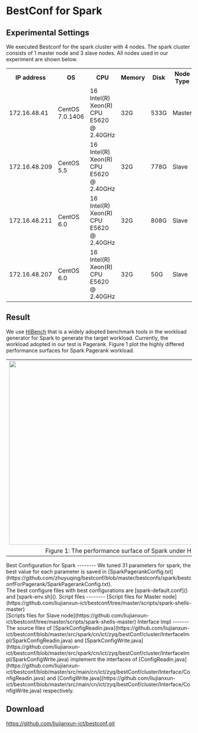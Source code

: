 BestConf for Spark
======================
Experimental Settings
-----------
We executed Bestconf for the spark cluster with 4 nodes. The spark cluster consists of 1 master node and 3 slave nodes. All nodes used in our experiment are shown below.
<div>
    <table border="0">
      <tr>
        <th>IP address</th>
        <th>OS</th>
        <th>CPU</th>
        <th>Memory</th>
        <th>Disk</th>
        <th>Node Type</th>
      </tr>
      <tr>
        <td>172.16.48.41</td>
        <td>CentOS 7.0.1406</td>
        <td>16 Intel(R) Xeon(R) CPU E5620 @ 2.40GHz</td>
        <td>32G</td>
        <td>533G</td>
        <td>Master</td>
      </tr>
      <tr>
        <td>172.16.48.209</td>
        <td>CentOS 5.5</td>
        <td>16 Intel(R) Xeon(R) CPU E5620 @ 2.40GHz</td>
        <td>32G</td>
        <td>778G</td>
        <td>Slave</td>
      </tr>
      <tr>
        <td>172.16.48.211</td>
        <td>CentOS 6.0</td>
         <td>16 Intel(R) Xeon(R) CPU E5620 @ 2.40GHz</td>
        <td>32G</td>
        <td>808G</td>
        <td>Slave</td>
      </tr>
      <tr>
        <td>172.16.48.207</td>
        <td>CentOS 6.0</td>
        <td>16 Intel(R) Xeon(R) CPU E5620 @ 2.40GHz</td>
        <td>32G</td>
        <td>50G</td>
        <td>Slave</td>
      </tr> 
    </table>
</div>

Result
-----------
We use [HiBench](https://github.com/intel-hadoop/HiBench) that is a widely adopted benchmark tools in the workload generator for Spark to generate the target workload. Currently, the workload adopted in our test is Pagerank. Figure 1 plot the highly differed performance surfaces for Spark Pagerank workload.
<table border="0" cellspacing="0" cellpadding="0" frame=void rows=none cols=none rules=none>
<tr border="0">
<td border="0">
<img src="https://github.com/liujianxun-ict/bestconf/blob/master/pics/spark-pagerank.jpg" width = "800" height = "500" align=center />
</td>
</tr>
<tr border="0">
<td border="0" align=center>
Figure 1: The performance surface of Spark under Hibench-Pagerank workload
</td>
</tr>
</table>
Best Configuration for Spark
--------
We tuned 31 parameters for spark, the best value for each parameter is saved in [SparkPagerankConfig.txt](https://github.com/zhuyuqing/bestconf/blob/master/bestconfs/spark/bestconfForPagerank/SparkPagerankConfig.txt).<br>
The best configure files with best configurations are [spark-default.conf]() and [spark-env.sh]().
Script files
--------
[Script files for Master node](https://github.com/liujianxun-ict/bestconf/tree/master/scripts/spark-shells-master)<br>
[Scripts files for Slave node](https://github.com/liujianxun-ict/bestconf/tree/master/scripts/spark-shells-master)
Interface Impl
-------
The source files of [SparkConfigReadin.java](https://github.com/liujianxun-ict/bestconf/blob/master/src/spark/cn/ict/zyq/bestConf/cluster/InterfaceImpl/SparkConfigReadin.java) and [SparkConfigWrite.java](https://github.com/liujianxun-ict/bestconf/blob/master/src/spark/cn/ict/zyq/bestConf/cluster/InterfaceImpl/SparkConfigWrite.java) implement the interfaces of [ConfigReadin.java](https://github.com/liujianxun-ict/bestconf/blob/master/src/main/cn/ict/zyq/bestConf/cluster/Interface/ConfigReadin.java) and [ConfigWrite.java](https://github.com/liujianxun-ict/bestconf/blob/master/src/main/cn/ict/zyq/bestConf/cluster/Interface/ConfigWrite.java) respectively.  

Download 
-------

https://github.com/liujianxun-ict/bestconf.git

